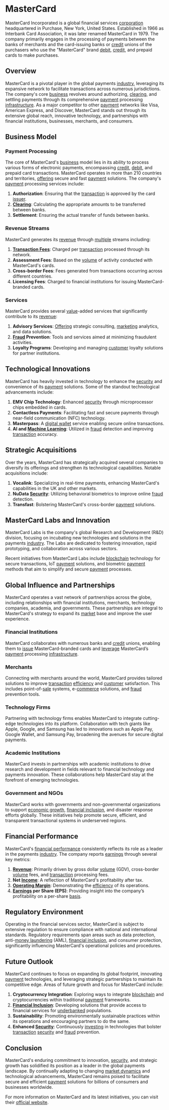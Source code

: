# MasterCard

MasterCard Incorporated is a global financial services [corporation](../c/corporation.md) headquartered in Purchase, New York, United States. Established in 1966 as Interbank Card Association, it was later renamed MasterCard in 1979. The company primarily engages in the processing of payments between the banks of merchants and the card-issuing banks or [credit](../c/credit.md) unions of the purchasers who use the "MasterCard" brand [debit](../d/debit.md), [credit](../c/credit.md), and prepaid cards to make purchases.

## Overview

MasterCard is a pivotal player in the global payments [industry](../i/industry.md), leveraging its expansive network to facilitate transactions across numerous jurisdictions. The company's core [business](../b/business.md) revolves around authorizing, [clearing](../c/clearing.md), and settling payments through its comprehensive [payment](../p/payment.md) processing [infrastructure](../i/infrastructure.md). As a major competitor to other [payment](../p/payment.md) networks like Visa, American Express, and Discover, MasterCard stands out through its extensive global reach, innovative technology, and partnerships with financial institutions, businesses, merchants, and consumers.

## Business Model

### Payment Processing

The core of MasterCard's [business](../b/business.md) model lies in its ability to process various forms of electronic payments, encompassing [credit](../c/credit.md), [debit](../d/debit.md), and prepaid card transactions. MasterCard operates in more than 210 countries and territories, [offering](../o/offering.md) secure and fast [payment](../p/payment.md) solutions. The company's [payment](../p/payment.md) processing services include:

1. **Authorization**: Ensuring that the [transaction](../t/transaction.md) is approved by the card [issuer](../i/issuer.md).
2. **[Clearing](../c/clearing.md)**: Calculating the appropriate amounts to be transferred between banks.
3. **Settlement**: Ensuring the actual transfer of funds between banks.

### Revenue Streams

MasterCard generates its [revenue](../r/revenue.md) through [multiple](../m/multiple.md) streams including:

1. **[Transaction Fees](../t/transaction_fees.md)**: Charged per [transaction](../t/transaction.md) processed through its network.
2. **Assessment Fees**: Based on the [volume](../v/volume.md) of activity conducted with MasterCard's cards.
3. **Cross-border Fees**: Fees generated from transactions occurring across different countries.
4. **Licensing Fees**: Charged to financial institutions for issuing MasterCard-branded cards.

### Services

MasterCard provides several [value](../v/value.md)-added services that significantly contribute to its [revenue](../r/revenue.md):

1. **Advisory Services**: [Offering](../o/offering.md) strategic consulting, [marketing](../m/marketing.md) analytics, and data solutions.
2. **[Fraud](../f/fraud.md) Prevention**: Tools and services aimed at minimizing fraudulent activities.
3. **Loyalty Programs**: Developing and managing [customer](../c/customer.md) loyalty solutions for partner institutions.

## Technological Innovations

MasterCard has heavily invested in technology to enhance the [security](../s/security.md) and convenience of its [payment](../p/payment.md) solutions. Some of the standout technological advancements include:

1. **EMV Chip Technology**: Enhanced [security](../s/security.md) through microprocessor chips embedded in cards.
2. **Contactless Payments**: Facilitating fast and secure payments through near-field communication (NFC) technology.
3. **Masterpass**: A [digital wallet](../d/digital_wallet.md) service enabling secure online transactions.
4. **AI and [Machine Learning](../m/machine_learning.md)**: Utilized in [fraud](../f/fraud.md) detection and improving [transaction](../t/transaction.md) accuracy.

## Strategic Acquisitions

Over the years, MasterCard has strategically acquired several companies to diversify its offerings and strengthen its technological capabilities. Notable acquisitions include:

1. **Vocalink**: Specializing in real-time payments, enhancing MasterCard's capabilities in the UK and other markets.
2. **NuData [Security](../s/security.md)**: Utilizing behavioral biometrics to improve online [fraud](../f/fraud.md) detection.
3. **Transfast**: Bolstering MasterCard's cross-border [payment](../p/payment.md) solutions.

## MasterCard Labs and Innovation

MasterCard Labs is the company's global Research and Development (R&D) division, focusing on incubating new technologies and solutions in the payments [industry](../i/industry.md). The Labs are dedicated to fostering innovation, rapid prototyping, and collaboration across various sectors.

Recent initiatives from MasterCard Labs include [blockchain](../b/blockchain_in_trading.md) technology for secure transactions, IoT [payment](../p/payment.md) solutions, and biometric [payment](../p/payment.md) methods that aim to simplify and secure [payment](../p/payment.md) processes.

## Global Influence and Partnerships

MasterCard operates a vast network of partnerships across the globe, including relationships with financial institutions, merchants, technology companies, academia, and governments. These partnerships are integral to MasterCard's strategy to expand its [market](../m/market.md) base and improve the user experience.

### Financial Institutions

MasterCard collaborates with numerous banks and [credit](../c/credit.md) unions, enabling them to [issue](../i/issue.md) MasterCard-branded cards and [leverage](../l/leverage.md) MasterCard’s [payment](../p/payment.md) processing [infrastructure](../i/infrastructure.md).

### Merchants

Connecting with merchants around the world, MasterCard provides tailored solutions to improve [transaction](../t/transaction.md) [efficiency](../e/efficiency.md) and [customer](../c/customer.md) satisfaction. This includes point-of-[sale](../s/sale.md) systems, e-[commerce](../c/commerce.md) solutions, and [fraud](../f/fraud.md) prevention tools.

### Technology Firms

Partnering with technology firms enables MasterCard to integrate cutting-edge technologies into its platform. Collaboration with tech giants like Apple, Google, and Samsung has led to innovations such as Apple Pay, Google Wallet, and Samsung Pay, broadening the avenues for secure digital payments.

### Academic Institutions

MasterCard invests in partnerships with academic institutions to drive research and development in fields relevant to financial technology and payments innovation. These collaborations help MasterCard stay at the forefront of emerging technologies.

### Government and NGOs

MasterCard works with governments and non-governmental organizations to support [economic growth](../e/economic_growth.md), [financial inclusion](../f/financial_inclusion.md), and disaster response efforts globally. These initiatives help promote secure, efficient, and transparent transactional systems in underserved regions.

## Financial Performance

MasterCard's [financial performance](../f/financial_performance.md) consistently reflects its role as a leader in the payments [industry](../i/industry.md). The company reports [earnings](../e/earnings.md) through several key metrics:

1. **[Revenue](../r/revenue.md)**: Primarily driven by gross dollar [volume](../v/volume.md) (GDV), cross-border [volume](../v/volume.md) fees, and [transaction](../t/transaction.md) processing fees.
2. **Net [Income](../i/income.md)**: A reflection of MasterCard's profitability after tax.
3. **[Operating Margin](../o/operating_margin.md)**: Demonstrating the [efficiency](../e/efficiency.md) of its operations.
4. **[Earnings](../e/earnings.md) per Share (EPS)**: Providing insight into the company’s profitability on a per-share [basis](../b/basis.md).

## Regulatory Environment

Operating in the financial services sector, MasterCard is subject to extensive regulation to ensure compliance with national and international standards. Regulatory requirements span areas such as data protection, anti-[money laundering](../m/money_laundering.md) (AML), [financial inclusion](../f/financial_inclusion.md), and consumer protection, significantly influencing MasterCard's operational policies and procedures.

## Future Outlook

MasterCard continues to focus on expanding its global footprint, innovating [payment](../p/payment.md) technologies, and leveraging strategic partnerships to maintain its competitive edge. Areas of future growth and focus for MasterCard include:

1. **Cryptocurrency Integration**: Exploring ways to integrate [blockchain](../b/blockchain_in_trading.md) and cryptocurrencies within traditional [payment](../p/payment.md) frameworks.
2. **[Financial Inclusion](../f/financial_inclusion.md)**: Developing solutions that provide access to financial services for [underbanked](../u/underbanked.md) populations.
3. **Sustainability**: Promoting environmentally sustainable practices within its operations and encouraging partners to do the same.
4. **Enhanced [Security](../s/security.md)**: Continuously [investing](../i/investing.md) in technologies that bolster [transaction](../t/transaction.md) [security](../s/security.md) and [fraud](../f/fraud.md) prevention.

## Conclusion

MasterCard's enduring commitment to innovation, [security](../s/security.md), and strategic growth has solidified its position as a leader in the global payments landscape. By continually adapting to changing [market dynamics](../m/market_dynamics.md) and technological advancements, MasterCard remains poised to facilitate secure and efficient [payment](../p/payment.md) solutions for billions of consumers and businesses worldwide.

For more information on MasterCard and its latest initiatives, you can visit their [official website](https://www.mastercard.com).